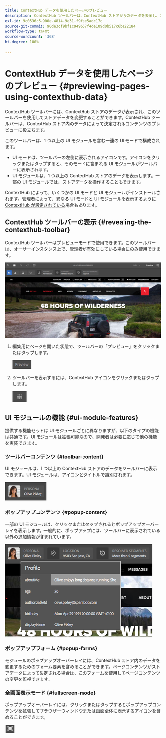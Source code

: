 ```yaml
---
title: ContextHub データを使用したページのプレビュー
description: ContextHub ツールバーは、ContextHub ストアからのデータを表示し、ストアデータを変更することができ、コンテンツのプレビューに立ちます。
exl-id: 9c0536c5-900e-4814-9e31-f9fee5adc17c
source-git-commit: 90de3cf9bf1c949667f4de109d0b517c6be22184
workflow-type: tm+mt
source-wordcount: '368'
ht-degree: 100%

---
```


# ContextHub データを使用したページのプレビュー {#previewing-pages-using-contexthub-data}

ContextHub ツールバーには、ContextHub ストアのデータが表示され、このツールバーを使用してストアデータを変更することができます。ContextHub ツールバーは、ContextHub ストア内のデータによって決定されるコンテンツのプレビューに役立ちます。

このツールバーは、1 つ以上の UI モジュールを含む一連の UI モードで構成されます。

* UI モードは、ツールバーの左側に表示されるアイコンです。アイコンをクリックまたはタップすると、そのモードに含まれる UI モジュールがツールバーに表示されます。
* UI モジュールは、1 つ以上の ContextHub ストアのデータを表示します。一部の UI モジュールでは、ストアデータを操作することもできます。

ContextHub によって、いくつかの UI モードと UI モジュールがインストールされます。管理者によって、異なる UI モードと UI モジュールを表示するように [ContextHub が設定されている](/help/implementing/developing/personalization/configuring-contexthub.md)場合もあります。

## ContextHub ツールバーの表示 {#revealing-the-contexthub-toolbar}

ContextHub ツールバーはプレビューモードで使用できます。このツールバーは、オーサーインスタンス上で、管理者が有効にしている場合にのみ使用できます。

![ContextHub ツールバー](/help/sites-cloud/authoring/assets/contexthub-toolbar.png)

1. 編集用にページを開いた状態で、ツールバーの「プレビュー」をクリックまたはタップします。

   ![「プレビュー」ボタン](/help/sites-cloud/authoring/assets/contexthub-preview-button.png)

1. ツールバーを表示するには、ContextHub アイコンをクリックまたはタップします。

   ![ContextHub ボタン](/help/sites-cloud/authoring/assets/contexthub-button.png)

## UI モジュールの機能 {#ui-module-features}

提供する機能セットは UI モジュールごとに異なりますが、以下のタイプの機能は共通です。UI モジュールは拡張可能なので、開発者は必要に応じて他の機能を実装できます。

### ツールバーコンテンツ  {#toolbar-content}

UI モジュールは、1 つ以上の ContextHub ストアのデータをツールバーに表示できます。UI モジュールは、アイコンとタイトルで識別されます。

![ContextHub ペルソナ](/help/sites-cloud/authoring/assets/contexthub-persona-button.png)

### ポップアップコンテンツ {#popup-content}

一部の UI モジュールは、クリックまたはタップされるとポップアップオーバーレイを表示します。一般的に、ポップアップには、ツールバーに表示されている以外の追加情報が含まれています。

![ContextHub プロファイル情報](/help/sites-cloud/authoring/assets/contexthub-profile.png)

### ポップアップフォーム {#popup-forms}

モジュールのポップアップオーバーレイには、ContextHub ストア内のデータを変更するためのフォーム要素を含めることができます。ページコンテンツがストアデータによって決定される場合は、このフォームを使用してページコンテンツの変更を監視できます。

### 全画面表示モード  {#fullscreen-mode}

ポップアップオーバーレイには、クリックまたはタップするとポップアップコンテンツを拡張してブラウザーウィンドウまたは画面全体に表示するアイコンを含めることができます。

![全画面表示ボタン](/help/sites-cloud/authoring/assets/contexthub-fullscreen.png)

